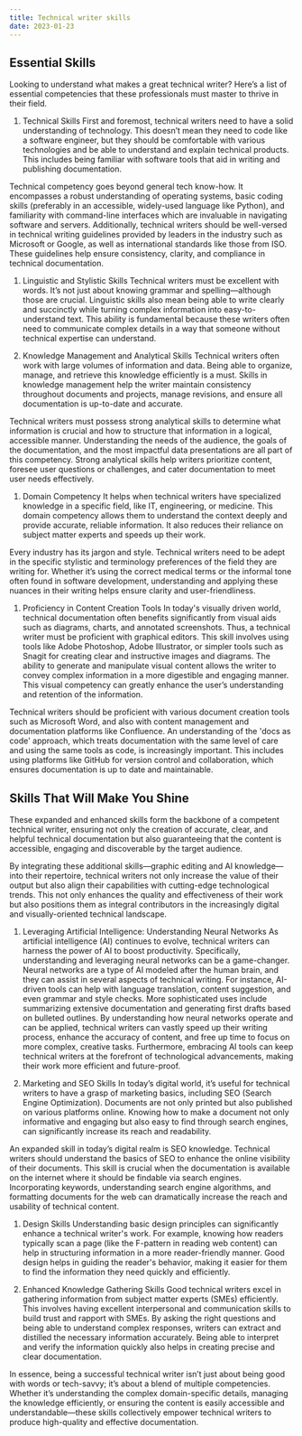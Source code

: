 ```yaml
---
title: Technical writer skills
date: 2023-01-23
---
```


## Essential Skills

Looking to understand what makes a great technical writer? Here’s a list of essential competencies that these professionals must master to thrive in their field.

1. Technical Skills
First and foremost, technical writers need to have a solid understanding of technology. This doesn’t mean they need to code like a software engineer, but they should be comfortable with various technologies and be able to understand and explain technical products. This includes being familiar with software tools that aid in writing and publishing documentation.

Technical competency goes beyond general tech know-how. It encompasses a robust understanding of operating systems, basic coding skills (preferably in an accessible, widely-used language like Python), and familiarity with command-line interfaces which are invaluable in navigating software and servers. Additionally, technical writers should be well-versed in technical writing guidelines provided by leaders in the industry such as Microsoft or Google, as well as international standards like those from ISO. These guidelines help ensure consistency, clarity, and compliance in technical documentation.

1. Linguistic and Stylistic Skills
Technical writers must be excellent with words. It’s not just about knowing grammar and spelling—although those are crucial. Linguistic skills also mean being able to write clearly and succinctly while turning complex information into easy-to-understand text. This ability is fundamental because these writers often need to communicate complex details in a way that someone without technical expertise can understand.

1. Knowledge Management and Analytical Skills
Technical writers often work with large volumes of information and data. Being able to organize, manage, and retrieve this knowledge efficiently is a must. Skills in knowledge management help the writer maintain consistency throughout documents and projects, manage revisions, and ensure all documentation is up-to-date and accurate.

Technical writers must possess strong analytical skills to determine what information is crucial and how to structure that information in a logical, accessible manner. Understanding the needs of the audience, the goals of the documentation, and the most impactful data presentations are all part of this competency. Strong analytical skills help writers prioritize content, foresee user questions or challenges, and cater documentation to meet user needs effectively.

1. Domain Competency
It helps when technical writers have specialized knowledge in a specific field, like IT, engineering, or medicine. This domain competency allows them to understand the context deeply and provide accurate, reliable information. It also reduces their reliance on subject matter experts and speeds up their work.

Every industry has its jargon and style. Technical writers need to be adept in the specific stylistic and terminology preferences of the field they are writing for. Whether it’s using the correct medical terms or the informal tone often found in software development, understanding and applying these nuances in their writing helps ensure clarity and user-friendliness.

1. Proficiency in Content Creation Tools
In today's visually driven world, technical documentation often benefits significantly from visual aids such as diagrams, charts, and annotated screenshots. Thus, a technical writer must be proficient with graphical editors. This skill involves using tools like Adobe Photoshop, Adobe Illustrator, or simpler tools such as Snagit for creating clear and instructive images and diagrams. The ability to generate and manipulate visual content allows the writer to convey complex information in a more digestible and engaging manner. This visual competency can greatly enhance the user’s understanding and retention of the information.

Technical writers should be proficient with various document creation tools such as Microsoft Word, and also with content management and documentation platforms like Confluence. An understanding of the 'docs as code' approach, which treats documentation with the same level of care and using the same tools as code, is increasingly important. This includes using platforms like GitHub for version control and collaboration, which ensures documentation is up to date and maintainable.

## Skills That Will Make You Shine

These expanded and enhanced skills form the backbone of a competent technical writer, ensuring not only the creation of accurate, clear, and helpful technical documentation but also guaranteeing that the content is accessible, engaging and discoverable by the target audience.

By integrating these additional skills—graphic editing and AI knowledge—into their repertoire, technical writers not only increase the value of their output but also align their capabilities with cutting-edge technological trends. This not only enhances the quality and effectiveness of their work but also positions them as integral contributors in the increasingly digital and visually-oriented technical landscape.

1. Leveraging Artificial Intelligence: Understanding Neural Networks
As artificial intelligence (AI) continues to evolve, technical writers can harness the power of AI to boost productivity. Specifically, understanding and leveraging neural networks can be a game-changer. Neural networks are a type of AI modeled after the human brain, and they can assist in several aspects of technical writing. For instance, AI-driven tools can help with language translation, content suggestion, and even grammar and style checks. More sophisticated uses include summarizing extensive documentation and generating first drafts based on bulleted outlines. By understanding how neural networks operate and can be applied, technical writers can vastly speed up their writing process, enhance the accuracy of content, and free up time to focus on more complex, creative tasks. Furthermore, embracing AI tools can keep technical writers at the forefront of technological advancements, making their work more efficient and future-proof.

1. Marketing and SEO Skills
In today’s digital world, it’s useful for technical writers to have a grasp of marketing basics, including SEO (Search Engine Optimization). Documents are not only printed but also published on various platforms online. Knowing how to make a document not only informative and engaging but also easy to find through search engines, can significantly increase its reach and readability.

An expanded skill in today’s digital realm is SEO knowledge. Technical writers should understand the basics of SEO to enhance the online visibility of their documents. This skill is crucial when the documentation is available on the internet where it should be findable via search engines. Incorporating keywords, understanding search engine algorithms, and formatting documents for the web can dramatically increase the reach and usability of technical content.

1. Design Skills
Understanding basic design principles can significantly enhance a technical writer's work. For example, knowing how readers typically scan a page (like the F-pattern in reading web content) can help in structuring information in a more reader-friendly manner. Good design helps in guiding the reader's behavior, making it easier for them to find the information they need quickly and efficiently.

1. Enhanced Knowledge Gathering Skills
Good technical writers excel in gathering information from subject matter experts (SMEs) efficiently. This involves having excellent interpersonal and communication skills to build trust and rapport with SMEs. By asking the right questions and being able to understand complex responses, writers can extract and distilled the necessary information accurately. Being able to interpret and verify the information quickly also helps in creating precise and clear documentation.

In essence, being a successful technical writer isn’t just about being good with words or tech-savvy; it’s about a blend of multiple competencies. Whether it’s understanding the complex domain-specific details, managing the knowledge efficiently, or ensuring the content is easily accessible and understandable—these skills collectively empower technical writers to produce high-quality and effective documentation.
